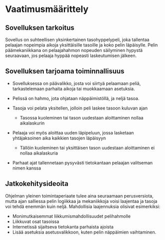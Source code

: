 # Vaatimusmäärittely

## Sovelluksen tarkoitus

Sovellus on suhteellisen yksinkertainen tasohyppelypeli, joka tallentaa pelaajan nopeimpia aikoja yksittäisille tasoille ja koko pelin läpäisylle. Pelin päämekaniikkana on pelaajahahmon nopeuden säilyminen hypystä seuraavaan, jos pelaaja hyppää nopeasti laskeutumisen jälkeen.

## Sovelluksen tarjoama toiminnallisuus
- Sovelluksessa on päävalikko, josta voi siirtyä pelaamaan peliä, tarkastelemaan parhaita aikoja tai muokkaamaan asetuksia.

- Pelissä on hahmo, jota ohjataan näppäimistöllä, ja neljä tasoa.

- Tasoja voi pelata yksitellen, jolloin peli laskee tasoon kuluvan ajan
  - Tasossa kuoleminen tai tason uudestaan aloittaminen nollaa aikalaskurin
  
- Pelaaja voi myös aloittaa uuden läpipeluun, jossa lasketaan yhtäjaksoinen aika kaikkien tasojen läpäisyyn
  - Tällöin kuoleminen tai yksittäisen tason uudestaan aloittaminen ei nollaa aikalaskuria

- Parhaat ajat tallennetaan pysyvästi tietokantaan pelaajan valitseman nimen kanssa

## Jatkokehitysideoita

Ohjelman yleinen toimintaperiaate tulee aina seuraamaan perusversiota, mutta ajan salliessa pelin logiikkaa ja mekaniikkoja voisi laajentaa ja tasoja voi tehdä enemmän kuin neljä. Mahdollisia laajennuksia olisivat esimerkiksi:

- Monimutkaisemmat liikkumismahdollisuudet pelihahmolle
- Liikkuvat osat tasoissa
- Internetissä sijaitseva tietokanta parhaista ajoista
- Lisää asetuksia asetusvalikkoon, kuten pelin näppäimien vaihtaminen.
